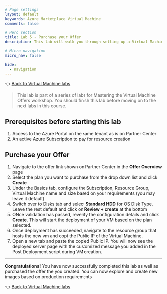 ```yaml
---
# Page settings
layout: default
keywords: Azure Marketplace Virtual Machine
comments: false

# Hero section
title: Lab 5 - Purchase your Offer
description: This lab will walk you through setting up a Virtual Machine Offer in Partner Center. You will need to ensure that you have created an account in Partner Center and have enrolled into the commercial marketplace program in order to be able to create Offers in the Marketplace. 

# Micro navigation
micro_nav: false

hide:
  - navigation
---
```


👈 [Back to Virtual Machine labs](../../index.md#labs)

> This lab is part of a series of labs for Mastering the Virtual Machine Offers workshop. You should finish this lab before moving on to the next labs in this course. 

## Prerequisites before starting this lab

1. Access to the Azure Portal on the same tenant as is on Partner Center 
1. An active Azure Subscription to pay for resource creation

## Purchase your Offer

1. Navigate to the offer link shown on Partner Center in the **Offer Overview** page
1. Select the plan you want to purchase from the drop down list and click **Create**
1. Under the Basics tab, configure the Subscription, Resource Group, Virtual Machine name and size based on your requirements (you may leave it default)
1. Switch over to Disks tab and select **Standard HDD** for OS Disk Type. Leave the rest default and click on **Review + create** at the bottom
1. ONce validation has passed, reverify the configuration details and click **Create**. This will start the deployment of your VM based on the plan selected.
1. Once deployment has succeeded, navigate to the resource group that hosts the new vm and copt the Public IP of the Virtual Machine.
1. Open a new tab and paste the copied Public IP. You will now see the deployed server page with the customized message you added in the Post Deployment script during VM creation.

---

**Congratulations!** You have now successfully completed this lab as well as purchased the offer the you created. You can now explore and create new images based on production requirements

👈 [Back to Virtual Machine labs](../../index.md#labs)